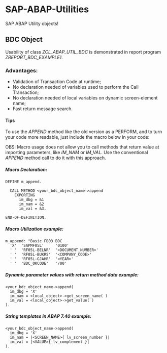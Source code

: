 # SAP-ABAP-Utilities
SAP ABAP Utility objects!

## BDC Object

Usability of class *ZCL_ABAP_UTIL_BDC* is demonstrated in report program *ZREPORT_BDC_EXAMPLE1*.

### Advantages:
- Validation of Transaction Code at runtime;
- No declaration needed of variables used to perform the Call Transaction;
- No declaration needed of local variables on dynamic screen-element name;
- Fast return message search.

#### Tips

To use the *APPEND* method like the old version as a PERFORM, and to turn your code more readable, just include the macro below in your code:

OBS: Macro usage does not allow you to call methods that return value at importing parameters, like *IM_NAM* or *IM_VAL*. Use the conventional *APPEND* method call to do it with this approach.

##### Macro Declaration:
```
DEFINE m_append.

  CALL METHOD <your_bdc_object_name->append
    EXPORTING
      im_dbg = &1
      im_nam = &2
      im_val = &3.

END-OF-DEFINITION.
```

##### Macro Utilization example:
```
m_append: "Basic FB03 BDC
  'X'  'SAPMF05L'     '0100'
  ' '  'RF05L-BELNR'  '<DOCUMENT_NUMBER>'
  ' '  'RF05L-BUKRS'  '<COMPANY_CODE>'
  ' '  'RF05L-GJAHR'  '<YEAR>'
  ' '  'BDC_OKCODE'   '/00'
```

##### Dynamic parameter values with return method data example:
```
<your_bdc_object_name->append( 
  im_dbg = 'X' 
  im_nam = <local_object>->get_screen_name( ) 
  im_val = <local_object>->get_value( )
).
```

##### String templates in ABAP 7.40 example:
```
<your_bdc_object_name->append( 
  im_dbg = 'X' 
  im_nam = |<SCREEN_NAME>{ lv_screen_number }|
  im_val = |<VALUE>{ lv_complement }|
).
```
